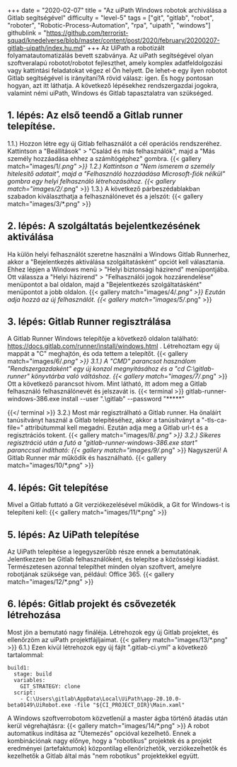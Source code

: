 +++
date = "2020-02-07"
title = "Az uiPath Windows robotok archiválása a Gitlab segítségével"
difficulty = "level-5"
tags = ["git", "gitlab", "robot", "roboter", "Robotic-Process-Automation", "rpa", "uipath", "windows"]
githublink = "https://github.com/terrorist-squad/knedelverse/blob/master/content/post/2020/february/20200207-gitlab-uipath/index.hu.md"
+++
Az UiPath a robotizált folyamatautomatizálás bevett szabványa. Az uiPath segítségével olyan szoftveralapú robotot/robotot fejleszthet, amely komplex adatfeldolgozási vagy kattintási feladatokat végez el Ön helyett. De lehet-e egy ilyen robotot Gitlab segítségével is irányítani?A rövid válasz: igen. És hogy pontosan hogyan, azt itt láthatja. A következő lépésekhez rendszergazdai jogokra, valamint némi uiPath, Windows és Gitlab tapasztalatra van szükséged.
## 1. lépés: Az első teendő a Gitlab runner telepítése.
1.1.) Hozzon létre egy új Gitlab felhasználót a cél operációs rendszeréhez. Kattintson a "Beállítások" > "Család és más felhasználók", majd a "Más személy hozzáadása ehhez a számítógéphez" gombra.
{{< gallery match="images/1/*.png" >}}
1.2.) Kattintson a "Nem ismerem a személy hitelesítő adatait", majd a "Felhasználó hozzáadása Microsoft-fiók nélkül" gombra egy helyi felhasználó létrehozásához.
{{< gallery match="images/2/*.png" >}}
1.3.) A következő párbeszédablakban szabadon kiválaszthatja a felhasználónevet és a jelszót:
{{< gallery match="images/3/*.png" >}}

## 2. lépés: A szolgáltatás bejelentkezésének aktiválása
Ha külön helyi felhasználót szeretne használni a Windows Gitlab Runnerhez, akkor a "Bejelentkezés aktiválása szolgáltatásként" opciót kell választania. Ehhez lépjen a Windows menü > "Helyi biztonsági házirend" menüpontjába. Ott válassza a "Helyi házirend" > "Felhasználói jogok hozzárendelése" menüpontot a bal oldalon, majd a "Bejelentkezés szolgáltatásként" menüpontot a jobb oldalon.
{{< gallery match="images/4/*.png" >}}
Ezután adja hozzá az új felhasználót.
{{< gallery match="images/5/*.png" >}}

## 3. lépés: Gitlab Runner regisztrálása
A Gitlab Runner Windows telepítője a következő oldalon található: https://docs.gitlab.com/runner/install/windows.html . Létrehoztam egy új mappát a "C" meghajtón, és oda tettem a telepítőt.
{{< gallery match="images/6/*.png" >}}
3.1.) A "CMD" parancsot használom "Rendszergazdaként" egy új konzol megnyitásához és a "cd C:\gitlab-runner" könyvtárba való váltáshoz.
{{< gallery match="images/7/*.png" >}}
Ott a következő parancsot hívom. Mint látható, itt adom meg a Gitlab felhasználó felhasználónevét és jelszavát is.
{{< terminal >}}
gitlab-runner-windows-386.exe install --user ".\gitlab" --password "*****"

{{</ terminal >}}
3.2.) Most már regisztrálható a Gitlab runner. Ha önaláírt tanúsítványt használ a Gitlab telepítéséhez, akkor a tanúsítványt a "-tls-ca-file=" attribútummal kell megadni. Ezután adja meg a Gitlab url-t és a regisztrációs tokent.
{{< gallery match="images/8/*.png" >}}
3.2.) Sikeres regisztráció után a futó a "gitlab-runner-windows-386.exe start" paranccsal indítható:
{{< gallery match="images/9/*.png" >}}
Nagyszerű! A Gitlab Runner már működik és használható.
{{< gallery match="images/10/*.png" >}}

## 4. lépés: Git telepítése
Mivel a Gitlab futtató a Git verziókezelésével működik, a Git for Windows-t is telepíteni kell:
{{< gallery match="images/11/*.png" >}}

## 5. lépés: Az UiPath telepítése
Az UiPath telepítése a legegyszerűbb része ennek a bemutatónak. Jelentkezzen be Gitlab felhasználóként, és telepítse a közösségi kiadást. Természetesen azonnal telepíthet minden olyan szoftvert, amelyre robotjának szüksége van, például: Office 365.
{{< gallery match="images/12/*.png" >}}

## 6. lépés: Gitlab projekt és csővezeték létrehozása
Most jön a bemutató nagy fináléja. Létrehozok egy új Gitlab projektet, és ellenőrzöm az uiPath projektfájljaimat.
{{< gallery match="images/13/*.png" >}}
6.1.) Ezen kívül létrehozok egy új fájlt ".gitlab-ci.yml" a következő tartalommal:
```
build1:
  stage: build
  variables:
    GIT_STRATEGY: clone
  script:
    - C:\Users\gitlab\AppData\Local\UiPath\app-20.10.0-beta0149\UiRobot.exe -file "${CI_PROJECT_DIR}\Main.xaml"

```
A Windows szoftverrobotom közvetlenül a master ágba történő átadás után kerül végrehajtásra:
{{< gallery match="images/14/*.png" >}}
A robot automatikus indítása az "Ütemezés" opcióval kezelhető. Ennek a kombinációnak nagy előnye, hogy a "robotikus" projektek és a projekt eredményei (artefaktumok) központilag ellenőrizhetők, verziókezelhetők és kezelhetők a Gitlab által más "nem robotikus" projektekkel együtt.
